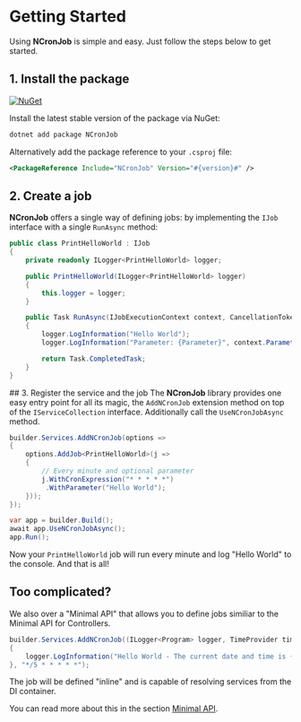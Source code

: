# Getting Started

Using **NCronJob** is simple and easy. Just follow the steps below to get started.

## 1. Install the package
[![NuGet](https://img.shields.io/nuget/vpre/NCronJob.svg)](https://www.nuget.org/packages/NCronJob)

Install the latest stable version of the package via NuGet:

```bash
dotnet add package NCronJob
```

Alternatively add the package reference to your `.csproj` file:

```xml
<PackageReference Include="NCronJob" Version="#{version}#" />
```

## 2. Create a job
**NCronJob** offers a single way of defining jobs: by implementing the `IJob` interface with a single `RunAsync` method:

```csharp
public class PrintHelloWorld : IJob
{
    private readonly ILogger<PrintHelloWorld> logger;

    public PrintHelloWorld(ILogger<PrintHelloWorld> logger)
    {
        this.logger = logger;
    }

    public Task RunAsync(IJobExecutionContext context, CancellationToken token)
    {
        logger.LogInformation("Hello World");
        logger.LogInformation("Parameter: {Parameter}", context.Parameter);

        return Task.CompletedTask;
    }
}
```

## 3. Register the service and the job
The **NCronJob** library provides one easy entry point for all its magic, the `AddNCronJob` extension method on top of the `IServiceCollection` interface. Additionally call the `UseNCronJobAsync` method.

```csharp
builder.Services.AddNCronJob(options => 
{
    options.AddJob<PrintHelloWorld>(j => 
    {
        // Every minute and optional parameter
        j.WithCronExpression("* * * * *")
         .WithParameter("Hello World");
    }));
});

var app = builder.Build();
await app.UseNCronJobAsync();
app.Run();
```

Now your `PrintHelloWorld` job will run every minute and log "Hello World" to the console. And that is all!

## Too complicated?
We also over a "Minimal API" that allows you to define jobs similiar to the Minimal API for Controllers.

```csharp
builder.Services.AddNCronJob((ILogger<Program> logger, TimeProvider timeProvider) =>
{
    logger.LogInformation("Hello World - The current date and time is {Time}", timeProvider.GetLocalNow());
}, "*/5 * * * * *");
```

The job will be defined "inline" and is capable of resolving services from the DI container.

You can read more about this in the section [Minimal API](features/minimal-api.md).
